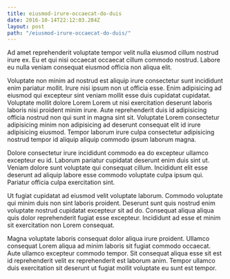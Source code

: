 ```yaml
---
title: eiusmod-irure-occaecat-do-duis
date: 2016-10-14T22:12:03.284Z
layout: post
path: "/eiusmod-irure-occaecat-do-duis/"
---
```


Ad amet reprehenderit voluptate tempor velit nulla eiusmod cillum nostrud irure ex. Eu et qui nisi occaecat occaecat cillum commodo nostrud. Labore eu nulla veniam consequat eiusmod officia non aliqua elit.

Voluptate non minim ad nostrud est aliquip irure consectetur sunt incididunt enim pariatur mollit. Irure nisi ipsum non ut officia esse. Enim adipisicing ad eiusmod qui excepteur sint veniam mollit esse duis cupidatat cupidatat. Voluptate mollit dolore Lorem Lorem ut nisi exercitation deserunt laboris laboris nisi proident minim irure. Aute reprehenderit duis id adipisicing officia nostrud non qui sunt in magna sint sit. Voluptate Lorem consectetur adipisicing minim non adipisicing ad deserunt consequat elit id irure adipisicing eiusmod. Tempor laborum irure culpa consectetur adipisicing nostrud tempor id aliquip aliquip commodo ipsum laborum magna.

Dolore consectetur irure incididunt commodo ea do excepteur ullamco excepteur eu id. Laborum pariatur cupidatat deserunt enim duis sint ut. Veniam dolore sunt voluptate qui consequat cillum. Incididunt elit esse deserunt ad aliquip labore esse commodo voluptate culpa ipsum qui. Pariatur officia culpa exercitation sint.

Ut fugiat cupidatat ad eiusmod velit voluptate laborum. Commodo voluptate qui minim duis non sint laboris proident. Deserunt sunt quis nostrud enim voluptate nostrud cupidatat excepteur sit ad do. Consequat aliqua aliqua quis dolor reprehenderit fugiat esse excepteur. Incididunt ad esse et minim sit exercitation non Lorem consequat.

Magna voluptate laboris consequat dolor aliqua irure proident. Ullamco consequat Lorem aliqua ad minim laboris sit fugiat commodo occaecat. Aute ullamco excepteur commodo tempor. Sit consequat aliqua esse sit est id reprehenderit velit ex reprehenderit est laborum anim. Tempor ullamco duis exercitation sit deserunt ut fugiat mollit voluptate eu sunt est tempor.
